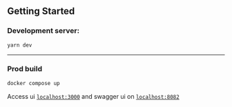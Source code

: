 ## Getting Started

### Development server:

```bash
yarn dev
```

----
### Prod build

```bash
docker compose up
```

Access ui [`localhost:3000`](http://localhost:3000) and swagger ui on [`localhost:8082`](http://localhost:8082)
